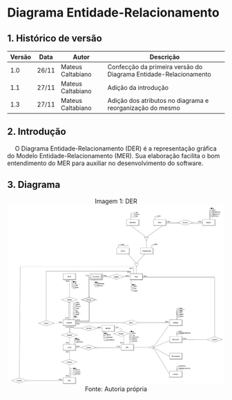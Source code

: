 # Diagrama Entidade-Relacionamento

## 1. Histórico de versão

| Versão | Data  | Autor             | Descrição                                                        |
| ------ | ----- | ----------------- | ---------------------------------------------------------------- |
| 1.0    | 26/11 | Mateus Caltabiano | Confecção da primeira versão do Diagrama Entidade-Relacionamento |
| 1.1    | 27/11 | Mateus Caltabiano | Adição da introdução                                             |
| 1.3    | 27/11 | Mateus Caltabiano | Adição dos atributos no diagrama e reorganização do mesmo        |

## 2. Introdução

<p>
    &emsp; O Diagrama Entidade-Relacionamento (DER) é a representação gráfica do Modelo Entidade-Relacionamento (MER). Sua elaboração facilita o bom entendimento do MER para auxiliar no desenvolvimento do software.
</p>

## 3. Diagrama

<div style="text-align: center">
Imagem 1: DER
</div>

<img src="https://github.com/SBD1/2022.2-grupo-God-of-War/blob/main/img/DER_V2.png?raw=true">

<div style="text-align: center">
Fonte: Autoria própria
</div>